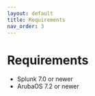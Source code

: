 ```yaml
---
layout: default
title: Requirements
nav_order: 3
---
```

# Requirements

- Splunk 7.0 or newer
- ArubaOS 7.2 or newer


